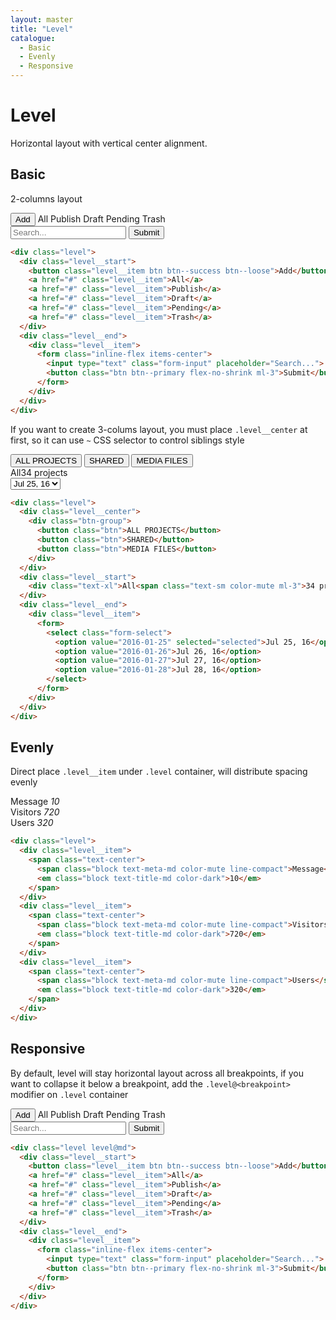 ```yaml
---
layout: master
title: "Level"
catalogue:
  - Basic
  - Evenly
  - Responsive
---
```


# Level

Horizontal layout with vertical center alignment.

## Basic

2-columns layout

<section class="snippet">
  <div class="snippet__preview">
    <div class="level">
      <div class="level__start">
        <button class="level__item btn btn--success btn--loose">Add</button>
        <a role="button" class="level__item">All</a>
        <a role="button" class="level__item">Publish</a>
        <a role="button" class="level__item">Draft</a>
        <a role="button" class="level__item">Pending</a>
        <a role="button" class="level__item">Trash</a>
      </div>
      <div class="level__end">
        <div class="level__item">
          <form class="inline-flex items-center">
            <input type="text" class="form-input" placeholder="Search...">
            <button type="button" class="btn btn--primary flex-no-shrink ml-3">Submit</button>
          </form>
        </div>
      </div>
    </div>
  </div>
  <div class="snippet__source">

```html
<div class="level">
  <div class="level__start">
    <button class="level__item btn btn--success btn--loose">Add</button>
    <a href="#" class="level__item">All</a>
    <a href="#" class="level__item">Publish</a>
    <a href="#" class="level__item">Draft</a>
    <a href="#" class="level__item">Pending</a>
    <a href="#" class="level__item">Trash</a>
  </div>
  <div class="level__end">
    <div class="level__item">
      <form class="inline-flex items-center">
        <input type="text" class="form-input" placeholder="Search...">
        <button class="btn btn--primary flex-no-shrink ml-3">Submit</button>
      </form>
    </div>
  </div>
</div>
```

  </div>
</section>

If you want to create 3-colums layout, you must place `.level__center` at first, so it can use `~` CSS selector to control siblings style

<section class="snippet">
  <div class="snippet__preview">
    <div class="level">
      <div class="level__center">
        <div class="btn-group">
          <button class="btn">ALL PROJECTS</button>
          <button class="btn">SHARED</button>
          <button class="btn">MEDIA FILES</button>
        </div>
      </div>
      <div class="level__start">
        <div class="text-xl">All<span class="text-sm color-mute ml-3">34 projects</span></div>
      </div>
      <div class="level__end">
        <div class="level__item">
          <form>
            <select class="form-select">
              <option value="2016-01-25" selected="selected">Jul 25, 16</option>
              <option value="2016-01-26">Jul 26, 16</option>
              <option value="2016-01-27">Jul 27, 16</option>
              <option value="2016-01-28">Jul 28, 16</option>
            </select>
          </form>
        </div>
      </div>
    </div>
  </div>
  <div class="snippet__source">

```html
<div class="level">
  <div class="level__center">
    <div class="btn-group">
      <button class="btn">ALL PROJECTS</button>
      <button class="btn">SHARED</button>
      <button class="btn">MEDIA FILES</button>
    </div>
  </div>
  <div class="level__start">
    <div class="text-xl">All<span class="text-sm color-mute ml-3">34 projects</span></div>
  </div>
  <div class="level__end">
    <div class="level__item">
      <form>
        <select class="form-select">
          <option value="2016-01-25" selected="selected">Jul 25, 16</option>
          <option value="2016-01-26">Jul 26, 16</option>
          <option value="2016-01-27">Jul 27, 16</option>
          <option value="2016-01-28">Jul 28, 16</option>
        </select>
      </form>
    </div>
  </div>
</div>
```

  </div>
</section>

## Evenly

Direct place `.level__item` under `.level` container, will distribute spacing evenly

<section class="snippet">
  <div class="snippet__preview">
    <div class="level">
      <div class="level__item">
        <span class="text-center">
          <span class="block text-meta-md color-mute line-compact">Message</span>
          <em class="block text-title-md color-dark">10</em>
        </span>
      </div>
      <div class="level__item">
        <span class="text-center">
          <span class="block text-meta-md color-mute line-compact">Visitors</span>
          <em class="block text-title-md color-dark">720</em>
        </span>
      </div>
      <div class="level__item">
        <span class="text-center">
          <span class="block text-meta-md color-mute line-compact">Users</span>
          <em class="block text-title-md color-dark">320</em>
        </span>
      </div>
    </div>
  </div>
  <div class="snippet__source">

```html
<div class="level">
  <div class="level__item">
    <span class="text-center">
      <span class="block text-meta-md color-mute line-compact">Message</span>
      <em class="block text-title-md color-dark">10</em>
    </span>
  </div>
  <div class="level__item">
    <span class="text-center">
      <span class="block text-meta-md color-mute line-compact">Visitors</span>
      <em class="block text-title-md color-dark">720</em>
    </span>
  </div>
  <div class="level__item">
    <span class="text-center">
      <span class="block text-meta-md color-mute line-compact">Users</span>
      <em class="block text-title-md color-dark">320</em>
    </span>
  </div>
</div>
```

  </div>
</section>

## Responsive

By default, level will stay horizontal layout across all breakpoints, if you want to collapse it below a breakpoint, add the `.level@<breakpoint>` modifier on `.level` container

<section class="snippet">
  <div class="snippet__preview">
    <div class="level level@md">
      <div class="level__start">
        <button class="level__item btn btn--success btn--loose">Add</button>
        <a role="button" class="level__item">All</a>
        <a role="button" class="level__item">Publish</a>
        <a role="button" class="level__item">Draft</a>
        <a role="button" class="level__item">Pending</a>
        <a role="button" class="level__item">Trash</a>
      </div>
      <div class="level__end">
        <div class="level__item">
          <form action="#" class="inline-flex items-center">
            <input type="text" class="form-input" placeholder="Search...">
            <button class="btn btn--primary flex-no-shrink ml-3">Submit</button>
          </form>
        </div>
      </div>
    </div>
  </div>
  <div class="snippet__source">

```html
<div class="level level@md">
  <div class="level__start">
    <button class="level__item btn btn--success btn--loose">Add</button>
    <a href="#" class="level__item">All</a>
    <a href="#" class="level__item">Publish</a>
    <a href="#" class="level__item">Draft</a>
    <a href="#" class="level__item">Pending</a>
    <a href="#" class="level__item">Trash</a>
  </div>
  <div class="level__end">
    <div class="level__item">
      <form class="inline-flex items-center">
        <input type="text" class="form-input" placeholder="Search...">
        <button class="btn btn--primary flex-no-shrink ml-3">Submit</button>
      </form>
    </div>
  </div>
</div>
```

  </div>
</section>
